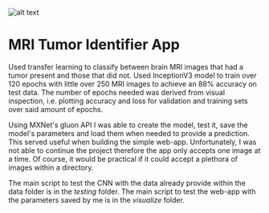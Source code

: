 ![alt text](https://gitlab.com/andresdavila/mri-tumor-identifier-app/-/blob/master/blob/image.png?raw=true)
# MRI Tumor Identifier App

Used transfer learning to classify between brain MRI images that had a tumor present and those that did not. Used InceptionV3 model to train over 120 epochs with little over 250 MRI images to achieve an 88% accuracy on test data. The number of epochs needed was derived from visual inspection, i.e. plotting accuracy and loss for validation and training sets over said amount of epochs. 

Using MXNet's gluon API I was able to create the model, test it, save the model's parameters and load them when needed to provide a prediction. This served useful when building the simple web-app. Unfortunately, I was not able to continue the project therefore the app only accepts one image at a time. Of course, it would be practical if it could accept a plethora of images within a directory. 

The main script to test the CNN with the data already provide within the data folder is in the _testing_ folder. 
The main script to test the web-app with the parameters saved by me is in the _visualize_ folder.

